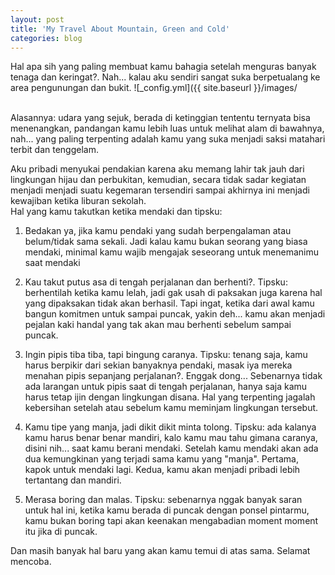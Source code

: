 ```yaml
---
layout: post
title: 'My Travel About Mountain, Green and Cold'
categories: blog
---
```


Hal apa sih yang paling membuat kamu bahagia setelah menguras banyak tenaga dan keringat?. Nah... kalau aku sendiri sangat suka berpetualang ke area pengunungan dan bukit.
![_config.yml]({{ site.baseurl }}/images/

<br/>
Alasannya: udara yang sejuk, berada di ketinggian tententu ternyata bisa menenangkan, pandangan kamu lebih luas untuk melihat alam di bawahnya, nah... yang paling terpenting adalah kamu yang suka menjadi saksi matahari terbit dan tenggelam. 
<br/>

Aku pribadi menyukai pendakian karena aku memang lahir tak jauh dari lingkungan hijau dan perbukitan, kemudian, secara tidak sadar kegiatan menjadi menjadi suatu kegemaran tersendiri sampai akhirnya ini menjadi kewajiban ketika liburan sekolah. 
<br>
Hal yang kamu takutkan ketika mendaki dan tipsku:
1. Bedakan ya, jika kamu pendaki yang sudah berpengalaman atau belum/tidak sama sekali. Jadi kalau kamu bukan seorang yang biasa mendaki, minimal kamu wajib mengajak seseorang untuk menemanimu saat mendaki

2. Kau takut putus asa di tengah perjalanan dan berhenti?. Tipsku: berhentilah ketika kamu lelah, jadi gak usah di paksakan juga karena hal yang dipaksakan tidak akan berhasil. Tapi ingat, ketika dari awal kamu bangun komitmen untuk sampai puncak, yakin deh... kamu akan menjadi pejalan kaki handal yang tak akan mau berhenti sebelum sampai puncak. 

3. Ingin pipis tiba tiba, tapi bingung caranya. Tipsku: tenang saja, kamu harus berpikir dari sekian banyaknya pendaki, masak iya mereka menahan pipis sepanjang perjalanan?. Enggak dong... 
Sebenarnya tidak ada larangan untuk pipis saat di tengah perjalanan, hanya saja kamu harus tetap ijin dengan lingkungan disana. Hal yang terpenting jagalah kebersihan setelah atau sebelum kamu meminjam lingkungan tersebut.

4. Kamu tipe yang manja, jadi dikit dikit minta tolong. Tipsku: ada kalanya kamu harus benar benar mandiri, kalo kamu mau tahu gimana caranya, disini nih... saat kamu berani mendaki. Setelah kamu mendaki akan ada dua kemungkinan yang terjadi sama kamu yang  "manja". Pertama, kapok untuk mendaki lagi. Kedua, kamu akan menjadi pribadi lebih tertantang dan mandiri. 

5. Merasa boring dan malas. Tipsku: sebenarnya nggak banyak saran untuk hal ini, ketika kamu berada di puncak dengan ponsel pintarmu, kamu bukan boring tapi akan keenakan mengabadian moment moment itu jika di puncak. 

Dan masih banyak  hal baru yang akan kamu temui di atas sama. Selamat mencoba. 
